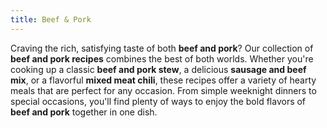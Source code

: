 ```yaml
---
title: Beef & Pork
---
```


Craving the rich, satisfying taste of both **beef and pork**? Our collection of **beef and pork recipes** combines the best of both worlds. Whether you're cooking up a classic **beef and pork stew**, a delicious **sausage and beef mix**, or a flavorful **mixed meat chili**, these recipes offer a variety of hearty meals that are perfect for any occasion. From simple weeknight dinners to special occasions, you'll find plenty of ways to enjoy the bold flavors of **beef and pork** together in one dish.
